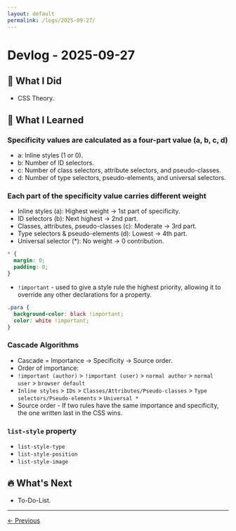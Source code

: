 ```yaml
---
layout: default
permalink: /logs/2025-09-27/
---
```


# Devlog - 2025-09-27

## 🚀 What I Did

- CSS Theory.

## 🧠 What I Learned

### Specificity values are calculated as a four-part value (a, b, c, d)

- a: Inline styles (1 or 0).
- b: Number of ID selectors.
- c: Number of class selectors, attribute selectors, and pseudo-classes.
- d: Number of type selectors, pseudo-elements, and universal selectors.

### Each part of the specificity value carries different weight

- Inline styles (a): Highest weight → 1st part of specificity.
- ID selectors (b): Next highest → 2nd part.
- Classes, attributes, pseudo-classes (c): Moderate → 3rd part.
- Type selectors & pseudo-elements (d): Lowest → 4th part.
- Universal selector (*): No weight → 0 contribution.

```css
* {
  margin: 0;
  padding: 0;
}
```

- `!important` - used to give a style rule the highest priority, allowing it to override any other declarations for a property.

```css
.para {
  background-color: black !important;
  color: white !important;
}
```

### Cascade Algorithms

- Cascade = Importance → Specificity → Source order.
- Order of importance:
- `!important (author)` > `!important (user)` > `normal author` > `normal user` > `browser default`
- `Inline styles` > `IDs` > `Classes/Attributes/Pseudo-classes` > `Type selectors/Pseudo-elements` > `Universal *`
- Source order - If two rules have the same importance and specificity, the one written last in the CSS wins.

### `list-style` property

- `list-style-type`
- `list-style-position`
- `list-style-image`

## 🔥 What's Next

- To-Do-List.

---

[← Previous]({{site.baseurl}}/logs/2025-09-25/)
